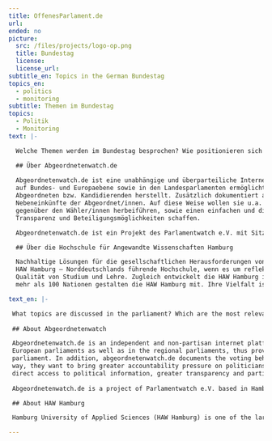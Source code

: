 ```yaml
---
title: OffenesParlament.de
url: 
ended: no
picture:
  src: /files/projects/logo-op.png
  title: Bundestag
  license:
  license_url:
subtitle_en: Topics in the German Bundestag
topics_en:
  - politics
  - monitoring  
subtitle: Themen im Bundestag
topics:
  - Politik
  - Monitoring
text: |- 

  Welche Themen werden im Bundestag besprochen? Wie positionieren sich die einzelnen Abgeordneten zu den Themen? Die Prozesse und Debatten im deutschen Bundestag sind für Bürger/innen, aber auch politische Organisationen und Initiativen oft nur schwer zu überblicken. Daher sehen wir uns gemeinsam mit unseren Kooperationspartnern Abgeordnetenwatch.de und der HAW Hamburg zum Ende der 18. Legislaturperiode (2013 - 2017) die Plenarprotokolle genauer an, die diese politischen Entscheidungen und Diskussionen wiedergeben. OffenesParlament.de macht die Plenarprotokolle für jede/n zugänglich und durchsuchbar. Wir analysieren wichtige Themen und stellen Informationen zu den Abgeordneten bereit.

  ## Über Abgeordnetenwatch.de
    
  Abgeordnetenwatch.de ist eine unabhängige und überparteiliche Internetplattform, die öffentliche Bürgeranfragen an Abgeordnete  
  auf Bundes- und Europaebene sowie in den Landesparlamenten ermöglicht und somit einen direkten Draht zwischen Bürger/innen und 
  Abgeordneten bzw. Kandidierenden herstellt. Zusätzlich dokumentiert abgeordnetenwatch.de das Abstimmungsverhalten und die
  Nebeneinkünfte der Abgeordnet/innen. Auf diese Weise wollen sie u.a. einen höheren Rechenschaftsdruck der Politiker/innen 
  gegenüber den Wähler/innen herbeiführen, sowie einen einfachen und direkten Zugang zu politischen Informationen, mehr 
  Transparenz und Beteiligungsmöglichkeiten schaffen. 

  Abgeordnetenwatch.de ist ein Projekt des Parlamentwatch e.V. mit Sitz in Hamburg.

  ## Über die Hochschule für Angewandte Wissenschaften Hamburg

  Nachhaltige Lösungen für die gesellschaftlichen Herausforderungen von Gegenwart und Zukunft entwickeln: Das ist das Ziel der  
  HAW Hamburg – Norddeutschlands führende Hochschule, wenn es um reflektierte Praxis geht. Im Mittelpunkt steht die exzellente 
  Qualität von Studium und Lehre. Zugleich entwickelt die HAW Hamburg ihr Profil als forschende Hochschule weiter. Menschen aus 
  mehr als 100 Nationen gestalten die HAW Hamburg mit. Ihre Vielfalt ist ihre besondere Stärke.

text_en: |-

 What topics are discussed in the parliament? Which are the most relevant to which political party? Debates in the parliament are often difficult to follow for citizens and civil society organisations alike, but at the same time they are the foundation for evidence-based policy work and public discussions. With our partners, abgeordnetenwatch.de and HAW Hamburg, we take a closer look at the plenary protocols published by the German parliament reflecting these political discussions and decisions at the end of the 18th legislative period (2013 - 2017). OpenParliament (offenesparlament.de) makes the protocols accessible and searchable for everyone. We analyze important topics and provide information about the members of the parliament.
 
 ## About Abgeordnetenwatch

 Abgeordnetenwatch.de is an independent and non-partisan internet platform, which allows public citizen requests to German and 
 European parliaments as well as in the regional parliaments, thus providing a direct link between citizens and members of 
 parliament. In addition, abgeordnetenwatch.de documents the voting behavior and the additional income of the deputies. In this 
 way, they want to bring greater accountability pressure on politicians towards the electorate, as well as to provide easy and 
 direct access to political information, greater transparency and participation.
 
 Abgeordnetenwatch.de is a project of Parlamentwatch e.V. based in Hamburg.

 ## About HAW Hamburg

 Hamburg University of Applied Sciences (HAW Hamburg) is one of the largest of its kind in Germany and within our four faculties we offer a wide range of Bachelor’s and Master’s programmes in engineering, IT, life sciences, design and media as well as business and social sciences. In teaching we focus on applied sciences, giving our students a practical insight into their fields of study through projects, lab work, internships and theses in industry. In research we are an important partner for the city of Hamburg’s companies and innovation clusters, developing new ideas from the synergies of this dynamic location.

---
```

   
